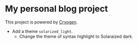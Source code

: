 My personal blog project
========================

This project is powered by [Cryogen](http://cryogenweb.org/).

- Add a theme `solarized_light`.
  - Change the theme of syntax highlight to Solaraized dark.
